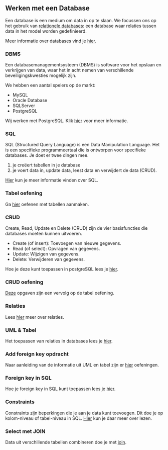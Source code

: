 ## Werken met een Database

Een database is een medium om data in op te slaan. We focussen ons op het gebruik van <u>relationele databases</u>: een database waar relaties tussen data in het model worden gedefinieerd.

Meer informatie over databases vind je [hier](database.md). 

### DBMS

Een databasemanagementsysteem (DBMS) is software voor het opslaan en verkrijgen van data, waar het in acht nemen van verschillende beveiligingskwesties mogelijk zijn.

We hebben een aantal spelers op de markt:
- MySQL
- Oracle Database
- SQLServer
- PostgreSQL

Wij werken met PostgreSQL. Klik [hier](postgresql.md) voor meer informatie.

### SQL

SQL (Structured Query Language) is een Data Manipulation Language. Het is een specifieke programmeertaal die is ontworpen voor specifieke databases. Je doet er twee dingen mee.
1. je creëert tabellen in je database 
2. je voert data in, update data, leest data en verwijdert de data (CRUD).

[Hier](sql.md) kun je meer informatie vinden over SQL.

### Tabel oefening

Ga [hier](create_opdracht.md) oefenen met tabellen aanmaken.

### CRUD

Create, Read, Update en Delete (CRUD) zijn de vier basisfuncties die databases moeten kunnen uitvoeren.

- Create (of insert): Toevoegen van nieuwe gegevens.
- Read (of select): Opvragen van gegevens.
- Update: Wijzigen van gegevens.
- Delete: Verwijderen van gegevens.

Hoe je deze kunt toepassen in postgreSQL lees je [hier](crud.md).

### CRUD oefening

[Deze](crud_opdracht.md) opgaven zijn een vervolg op de tabel oefening.

### Relaties

Lees [hier](relaties.md) meer over relaties.

### UML & Tabel

Het toepassen van relaties in databases lees je [hier](uml_tabel.md).

### Add foreign key opdracht

Naar aanleiding van de informatie uit UML en tabel zijn er [hier](fk_opdracht.md) oefeningen.

### Foreign key in SQL

Hoe je foreign key in SQL kunt toepassen lees je [hier](foreign_key.md).

### Constraints

Constraints zijn beperkingen die je aan je data kunt toevoegen. Dit
doe je op kolom-niveau of tabel-niveau in SQL. [Hier](constraints.md) kun je daar meer over lezen.

### Select met JOIN

Data uit verschillende tabellen combineren doe je met [join](join.md).